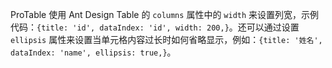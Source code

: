 ProTable 使用 Ant Design Table 的 `columns` 属性中的 `width` 来设置列宽，示例代码：`{title: 'id', dataIndex: 'id', width: 200,}`。还可以通过设置 `ellipsis` 属性来设置当单元格内容过长时如何省略显示，例如：`{title: '姓名', dataIndex: 'name', ellipsis: true,}`。
